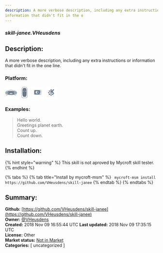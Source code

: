 ```yaml
---
description: A more verbose description, including any extra instructions or
information that didn't fit in the o
---
```


### _skill-janee.VHeusdens_  
## Description:  
A more verbose description, including any extra instructions or
information that didn't fit in the one line.  
  
### Platform:  
 ![Mark I](../.gitbook/assets/mark-1-icon.png)  ![Mark II](../.gitbook/assets/mark-2-icon.png)  ![Picroft](../.gitbook/assets/picroft-icon.png)  ![plasmoid](../.gitbook/assets/kde.png)   
### Examples:  
> Hello world.  
> Greetings planet earth.  
> Count up.  
> Count down.  
  
## Installation:  
{% hint style="warning" %}
This skill is not aproved by Mycroft skill tester.
{% endhint %}
    
{% tabs %}
{% tab title="Install by mycroft-msm" %}
``` mycroft-msm install https://github.com/VHeusdens/skill-janee```
{% endtab %}
  {% endtabs %}
    
## Summary:  
**Github:** [https://github.com/VHeusdens/skill-janee](https://github.com/VHeusdens/skill-janee)  
**Owner:** [@VHeusdens](https://github.com/VHeusdens)  
**Created:** 2018 Nov 09 16:55:44 UTC  **Last updated:** 2018 Nov 09 17:35:15 UTC  
**License:** Other  
**Market status:** [Not in Market](https://market.mycroft.ai/skill/)  
**Categories:** [ uncategorized ]   
